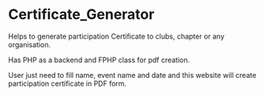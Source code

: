 # Certificate_Generator
<p>Helps to generate participation Certificate to clubs, chapter or any organisation.</p>
<p>Has PHP as a backend and FPHP class for pdf creation.</p>
<p>User just need to fill name, event name and date and this website will create participation certificate in PDF form.</p>
